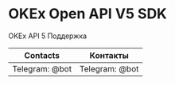 # OKEx Open API V5 SDK

OKEx API 5 Поддержка

| Contacts  | Контакты |
| ------------- | ------------- |
| Telegram: @bot  | Telegram: @bot  |




